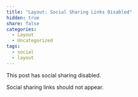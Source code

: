 ```yaml
---
title: "Layout: Social Sharing Links Disabled"
hidden: true
share: false
categories:
  - Layout
  - Uncategorized
tags:
  - social
  - layout
---
```


This post has social sharing disabled.

Social sharing links should not appear.
